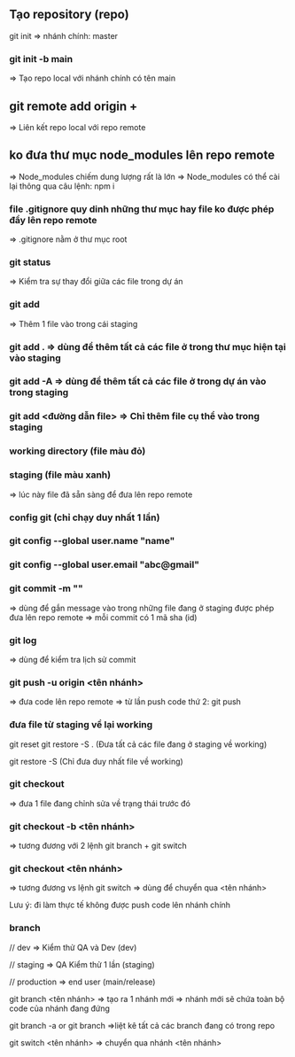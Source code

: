 ## Tạo repository (repo)

git init
=> nhánh chính: master

### git init -b main

=> Tạo repo local với nhánh chính có tên main

## git remote add origin + <url repo>

=> Liên kết repo local với repo remote

## ko đưa thư mục node_modules lên repo remote

=> Node_modules chiếm dung lượng rất là lớn
=> Node_modules có thể cài lại thông qua câu lệnh: npm i

### file .gitignore quy dinh những thư mục hay file ko được phép đẩy lên repo remote

=> .gitignore nằm ở thư mục root

### git status

=> Kiểm tra sự thay đổi giữa các file trong dự án

### git add

=> Thêm 1 file vào trong cái staging

### git add . => dùng để thêm tất cả các file ở trong thư mục hiện tại vào staging

### git add -A => dùng để thêm tất cả các file ở trong dự án vào trong staging

### git add <đường dẫn file> => Chỉ thêm file cụ thể vào trong staging

### working directory (file màu đỏ)

### staging (file màu xanh)

=> lúc này file đã sẵn sàng để đưa lên repo remote

### config git (chỉ chạy duy nhất 1 lần)

### git config --global user.name "name"

### git config --global user.email "abc@gmail"

### git commit -m "<message>"

=> dùng để gắn message vào trong những file đang ở staging được phép đưa lên repo remote
=> mỗi commit có 1 mã sha (id)

### git log

=> dùng để kiểm tra lịch sử commit

### git push -u origin <tên nhánh>

=> đưa code lên repo remote
=> từ lần push code thứ 2: git push

### đưa file từ staging về lại working

git reset
git restore -S . (Đưa tất cả các file đang ở staging về working)

git restore -S <url file> (Chỉ đưa duy nhất file về working)

### git checkout <url file>

=> đưa 1 file đang chỉnh sửa về trạng thái trước đó

### git checkout -b <tên nhánh>

=> tương đương với 2 lệnh git branch + git switch

### git checkout <tên nhánh>

=> tương đương vs lệnh git switch
=> dùng để chuyển qua <tên nhánh>

Lưu ý: đi làm thực tế không được push code lên nhánh chính

### branch

// dev => Kiểm thử QA và Dev (dev)

// staging => QA Kiểm thử 1 lần (staging)

// production => end user (main/release)

git branch <tên nhánh>
=> tạo ra 1 nhánh mới
=> nhánh mới sẽ chứa toàn bộ code của nhánh đang đứng

git branch -a or git branch
=>liệt kê tất cả các branch đang có trong repo

git switch <tên nhánh>
=> chuyển qua nhánh <tên nhánh>
